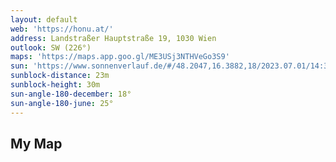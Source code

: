 ```yaml
---
layout: default
web: 'https://honu.at/'
address: Landstraßer Hauptstraße 19, 1030 Wien
outlook: SW (226°)
maps: 'https://maps.app.goo.gl/ME3USj3NTHVeGo3S9'
sun: 'https://www.sonnenverlauf.de/#/48.2047,16.3882,18/2023.07.01/14:36/1/0'
sunblock-distance: 23m
sunblock-height: 30m
sun-angle-180-december: 18°
sun-angle-180-june: 25°
---
```


<h2>My Map</h2>
<div id="map" class="map"></div>

<script type="text/javascript">
    proj4.defs('EPSG:28992','+proj=sterea +lat_0=52.15616055555555 +lon_0=5.38763888888889 +k=0.9999079 +x_0=155000 +y_0=463000 +ellps=bessel +towgs84=565.417,50.3319,465.552,-0.398957,0.343988,-1.8774,4.0725 +units=m +no_defs'); 

    proj4.defs("EPSG:31256","+proj=tmerc +lat_0=0 +lon_0=16.3333333333333 +k=1 +x_0=0 +y_0=-5000000 +ellps=bessel +towgs84=577.326,90.129,463.919,5.137,1.474,5.297,2.4232 +units=m +no_defs +type=crs");

    ol.proj.proj4.register(proj4);

    var map = new ol.Map({
    target: 'map',
    layers: [
        new ol.layer.Tile({
        source: new ol.source.OSM()
        })
    ],
    view: new ol.View({
        center: ol.proj.fromLonLat([16.39054876321797, 48.210862381899666]),
        zoom: 20
    })
    });
    map.on('moveend', function (evt) {

        let bbox = map.getView().calculateExtent();
        console.log(bbox);

        let bbox28992 = ol.proj.transformExtent(bbox, 'EPSG:3857', 'EPSG:31256')
        console.log(bbox28992);
    });

</script>






